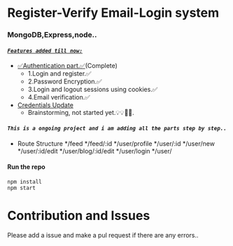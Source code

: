 # Register-Verify Email-Login system<br>

### MongoDB,Express,node..<br>

#### <u>_`Features added till now:`_</u><br>
  * <u>✅Authentication part.✅</u>(Complete)<br>
    * 1.Login and register.✅<br>
    * 2.Password Encryption.✅<br>
    * 3.Login and logout sessions using cookies.✅<br>
    * 4.Email verification.✅<br>
  * <u>Credentials Update</u><br>
    * Brainstorming, not started yet.💡💡🤔🤔.<br>
 

#### _`This is a ongoing project and i am adding all the parts step by step..`_

* Route Structure
  */feed
  */feed/:id
  */user/profile
  */user/:id
  */user/new
  */user/:id/edit
  */user/blog/:id/edit
  */user/login
  */user/

#### Run the repo <br>

<code>npm install</code><br>
<code>npm start</code><br>

# Contribution and Issues
Please add a issue and make a pul request if there are any errors..
